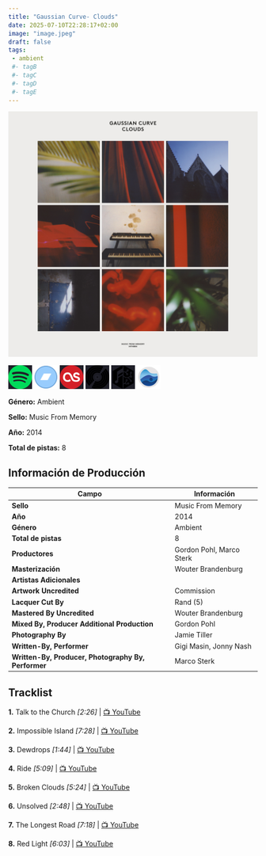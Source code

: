```yaml
---
title: "Gaussian Curve- Clouds"
date: 2025-07-10T22:28:17+02:00
image: "image.jpeg"
draft: false
tags:
 - ambient
 #- tagB
 #- tagC
 #- tagD
 #- tagE
---
```

![cover](image.jpeg (Gaussian Curve - Clouds))
 
[![spotify](../links/svg/spotify.png (spotify))](https://open.spotify.com/artist/2rxgmguaQSynTMnBKZL73G)
[![bandcamp](../links/svg/bandcamp.png (bandcamp))](https://thisisclouds.bandcamp.com/album/clouds-sample-pack-001)
[![lastfm](../links/svg/lastfm.png (lastfm))](https://www.last.fm/music/Gaussian+Curve/Clouds)
[![discogs](../links/svg/discogs.png (discogs))](https://www.discogs.com/release/6256921)
[![musicbrainz](../links/svg/musicbrainz.png (musicbrainz))](https://musicbrainz.org/release/7329adcf-7d47-49ad-81ec-bd8360505c98)
[![rateyourmusic](../links/svg/rateyourmusic.png (rateyourmusic))](https://rateyourmusic.com/artist/gaussian_curve)


**Género:** Ambient

**Sello:** Music From Memory

**Año:** 2014

**Total de pistas:** 8


## Información de Producción

| Campo | Información |
|-------|-------------|
| **Sello** | Music From Memory |
| **Año** | 2014 |
| **Género** | Ambient |
| **Total de pistas** | 8 |
| **Productores** | Gordon Pohl, Marco Sterk |
| **Masterización** | Wouter Brandenburg |
| **Artistas Adicionales** |  |
| **Artwork Uncredited** | Commission |
| **Lacquer Cut By** | Rand (5) |
| **Mastered By Uncredited** | Wouter Brandenburg |
| **Mixed By, Producer Additional Production** | Gordon Pohl |
| **Photography By** | Jamie Tiller |
| **Written-By, Performer** | Gigi Masin, Jonny Nash |
| **Written-By, Producer, Photography By, Performer** | Marco Sterk |


## Tracklist

**1.** Talk to the Church *[2:26]* | [📺 YouTube](https://www.youtube.com/watch?v=rqK4M_-LrR0)

**2.** Impossible Island *[7:28]* | [📺 YouTube](https://www.youtube.com/watch?v=kMwTxFKEF0k)

**3.** Dewdrops *[1:44]* | [📺 YouTube](https://www.youtube.com/watch?v=jwZcAHBygIM)

**4.** Ride *[5:09]* | [📺 YouTube](https://www.youtube.com/watch?v=rqK4M_-LrR0)

**5.** Broken Clouds *[5:24]* | [📺 YouTube](https://www.youtube.com/watch?v=lrmkVeknrS0)

**6.** Unsolved *[2:48]* | [📺 YouTube](https://www.youtube.com/watch?v=rqK4M_-LrR0)

**7.** The Longest Road *[7:18]* | [📺 YouTube](https://www.youtube.com/watch?v=nsuN-71F5cA)

**8.** Red Light *[6:03]* | [📺 YouTube](https://www.youtube.com/watch?v=urCFUcPaYx8)
